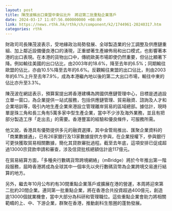 ```yaml
---
layout: post
title: 陳茂波稱出口東盟中東佔比升　將迎第二批重點企業落戶
date: 2024-03-17 11:07:56.000000000 +08:00
link: https://news.rthk.hk/rthk/ch/component/k2/1744961-20240317.htm
categories: rthk
---
```


財政司司長陳茂波表示，受地緣政治局勢發展、全球製造業的分工調整及供應鏈重組、加上鄰近設備優良港口的湧現，正重塑著生產線佈局和出口模式，也影響著本港的出口表現。在本港的貨物出口中，傳統歐美市場即使仍然重要，但佔比顯著下降。例如輸往美國的出口佔比，由2003年的18.6%，降至去年的6.5%；同期輸往歐盟的佔比，亦由10.5%降至去年的6.6%。反觀輸往東盟的出口佔比，則由2003年的6.1%上升至去年7.9%，成為本港繼內地以後的第二大出口市場，輸往中東的佔比亦升至3.3%。

陳茂波在網誌表示，預算案提出將香港建構為跨國供應鏈管理中心，目標是透過設立單一窗口，為企業提供一站式服務，包括供應鏈管理、貿易融資、諮詢及人才和企業培訓等，吸引內地生產企業來港設立管理離岸貿易的區域總部。據估計，現時單是珠三角和長三角有5萬多家中型生產企業，當中不少涉及海外業務，並且有把部分製造工序「走出去」的需要。香港豐富的經驗和優良條件，可服務所需。

他又說，香港具有優勢提供多元的融資選擇，其中金管局推出、匯聚企業資料的「商業數據通」，已有26家銀行及13家數據提供方參與，在企業授權下，參與銀行可更快獲取貿易相關數據，簡化其貸款審批過程。截至去年底，這項安排已促成超過13000宗貸款申請和審查，涉及信貸批核總額估計逾117億元。

在貿易結算方面，「多種央行數碼貨幣跨境網絡」（mBridge）將於今年推出第一階段服務，屆時香港將成為全球其中一個率先以央行數碼貨幣為企業跨境交易進行結算的地方。

另外，繼去年10月公布約有30間重點企業落戶或擴展在港的營運，本周將迎來第二批約20間企業。連同第一批重點企業，將在香港合共投資超過400億元，創造逾13000個就業機會，當中大部分為科研和管理職位。這些重點企業會助力將相關範疇的上、中、下游企業，群聚在香港，推動創科生態圈的蓬勃發展。
